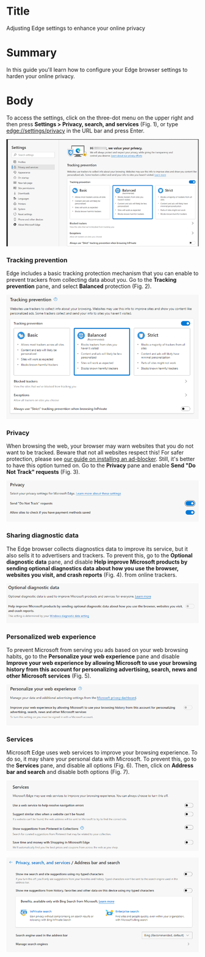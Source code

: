 # Title #
Adjusting Edge settings to enhance your online privacy

# Summary #
In this guide you'll learn how to configure your Edge browser settings to harden your online
privacy.

# Body #

To access the settings, click on the three-dot menu on the upper right and then press **Settings > Privacy, search, and
services** (Fig. 1), or type <edge://settings/privacy> in the URL bar and press Enter.

![Fig. 1: Edge settings menu](../images/Edge/settings-menu.png)

### Tracking prevention ###
Edge includes a basic tracking protection mechanism that you can enable to prevent trackers from collecting data about
you. Go to the **Tracking prevention** pane, and select **Balanced** protection (Fig. 2).

![Fig. 2: Sync settings](../images/Edge/settings-tracking.png)

### Privacy ###

When browsing the web, your browser may warn websites that you do not want to be tracked. Beware that not all websites
respect this! For safer protection, please see [our guide on installing an ad-blocker](edge-ublock-origin.md). Still,
it's better to have this option turned on. Go to the **Privacy** pane and enable **Send "Do Not Track" requests** (Fig.
3).

![Fig. 3: Privacy settings](../images/Edge/settings-dnt.png)

### Sharing diagnostic data ###
The Edge browser collects diagnostics data to improve its service, but it also sells it to advertisers and trackers. To
prevent this, go to the **Optional diagnostic data** pane, and disable **Help improve Microsoft products by sending
optional diagnostics data about how you use the browser, websites you visit, and crash reports** (Fig. 4). from online
trackers.

![Fig. 4: Diagnostics settings](../images/Edge/settings-diagnostics.png)

### Personalized web experience ###
To prevent Microsoft from serving you ads based on your web browsing habits, go to the **Personalize your web
experience** pane and disable **Improve your web experience by allowing Microsoft to use your browsing history from this
account for personalizing advertising, search, news and other Microsoft services** (Fig. 5).

![Fig. 5: Personalized web experience settings](../images/Edge/settings-ads.png)

### Services ###

Microsoft Edge uses web services to improve your browsing experience. To do so, it may share your personal data with
Microsoft. To prevent this, go to the **Services** pane, and disable all options (Fig. 6). Then, click on **Address bar
and search** and disable both options (Fig. 7).

![Fig. 6: Services settings](../images/Edge/settings-services.png)

![Fig. 7: Address bar and search settings](../images/Edge/settings-address-bar.png)
